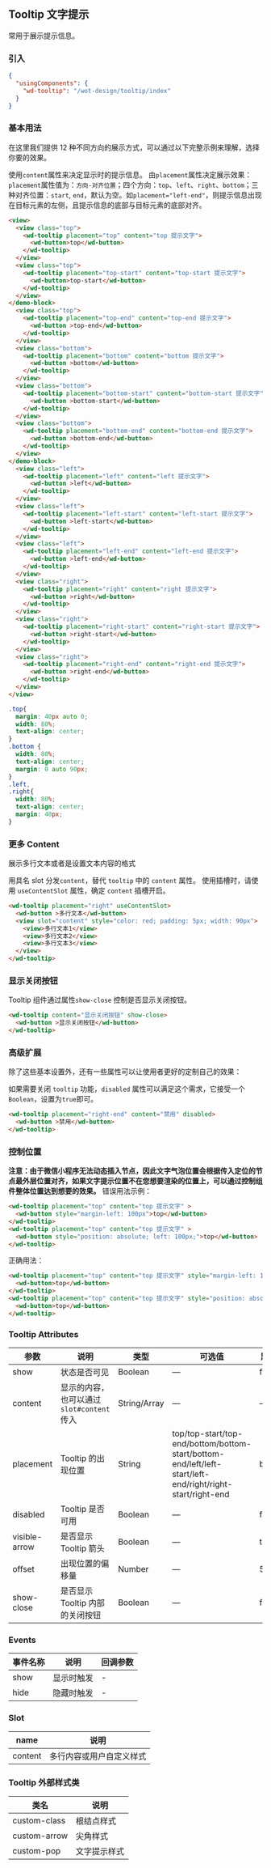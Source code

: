 ## Tooltip 文字提示

常用于展示提示信息。

### 引入

```json
{
  "usingComponents": {
    "wd-tooltip": "/wot-design/tooltip/index"
  }
}
```

### 基本用法

在这里我们提供 12 种不同方向的展示方式，可以通过以下完整示例来理解，选择你要的效果。

使用`content`属性来决定显示时的提示信息。
由`placement`属性决定展示效果：`placement`属性值为：`方向-对齐位置`；四个方向：`top`、`left`、`right`、`bottom`；三种对齐位置：`start`, `end`，默认为空。如`placement="left-end"`，则提示信息出现在目标元素的左侧，且提示信息的底部与目标元素的底部对齐。

```html
<view>
  <view class="top">
    <wd-tooltip placement="top" content="top 提示文字">
      <wd-button>top</wd-button>
    </wd-tooltip>
  </view>
  <view class="top">
    <wd-tooltip placement="top-start" content="top-start 提示文字">
      <wd-button>top-start</wd-button>
    </wd-tooltip>
  </view>
</demo-block>
  <view class="top">
    <wd-tooltip placement="top-end" content="top-end 提示文字">
      <wd-button >top-end</wd-button>
    </wd-tooltip>
  </view>
  <view class="bottom">
    <wd-tooltip placement="bottom" content="bottom 提示文字">
      <wd-button >bottom</wd-button>
    </wd-tooltip>
  </view>
  <view class="bottom">
    <wd-tooltip placement="bottom-start" content="bottom-start 提示文字">
      <wd-button >bottom-start</wd-button>
    </wd-tooltip>
  </view>
  <view class="bottom">
    <wd-tooltip placement="bottom-end" content="bottom-end 提示文字">
      <wd-button >bottom-end</wd-button>
    </wd-tooltip>
  </view>
</demo-block>
  <view class="left">
    <wd-tooltip placement="left" content="left 提示文字">
      <wd-button >left</wd-button>
    </wd-tooltip>
  </view>
  <view class="left">
    <wd-tooltip placement="left-start" content="left-start 提示文字">
      <wd-button >left-start</wd-button>
    </wd-tooltip>
  </view>
  <view class="left">
    <wd-tooltip placement="left-end" content="left-end 提示文字">
      <wd-button >left-end</wd-button>
    </wd-tooltip>
  </view>
  <view class="right">
    <wd-tooltip placement="right" content="right 提示文字">
      <wd-button >right</wd-button>
    </wd-tooltip>
  </view>
  <view class="right">
    <wd-tooltip placement="right-start" content="right-start 提示文字">
      <wd-button >right-start</wd-button>
    </wd-tooltip>
  </view>
  <view class="right">
    <wd-tooltip placement="right-end" content="right-end 提示文字">
      <wd-button >right-end</wd-button>
    </wd-tooltip>
  </view>
</view>
```

```css
.top{
  margin: 40px auto 0;
  width: 80%;
  text-align: center;
}
.bottom {
  width: 80%;
  text-align: center;
  margin: 0 auto 90px;
}
.left,
.right{
  width: 80%;
  text-align: center;
  margin: 40px;
}
```

### 更多 Content

展示多行文本或者是设置文本内容的格式

用具名 slot 分发`content`，替代 `tooltip` 中的 `content` 属性。
使用插槽时，请使用 `useContentSlot` 属性，确定 `content` 插槽开启。

```html
<wd-tooltip placement="right" useContentSlot>
  <wd-button >多行文本</wd-button>
  <view slot="content" style="color: red; padding: 5px; width: 90px">
    <view>多行文本1</view>
    <view>多行文本2</view>
    <view>多行文本3</view>
  </view>
</wd-tooltip>
```

### 显示关闭按钮

Tooltip 组件通过属性`show-close` 控制是否显示关闭按钮。

```html
<wd-tooltip content="显示关闭按钮" show-close>
  <wd-button >显示关闭按钮</wd-button>
</wd-tooltip>
```

### 高级扩展

除了这些基本设置外，还有一些属性可以让使用者更好的定制自己的效果：

如果需要关闭 `tooltip` 功能，`disabled` 属性可以满足这个需求，它接受一个`Boolean`，设置为`true`即可。

```html
<wd-tooltip placement="right-end" content="禁用" disabled>
  <wd-button >禁用</wd-button>
</wd-tooltip>
```

### 控制位置

**注意：由于微信小程序无法动态插入节点，因此文字气泡位置会根据传入定位的节点最外层位置对齐，如果文字提示位置不在您想要渲染的位置上，可以通过控制组件整体位置达到想要的效果。**
错误用法示例：

```html
<wd-tooltip placement="top" content="top 提示文字" >
  <wd-button style="margin-left: 100px">top</wd-button>
</wd-tooltip>
<wd-tooltip placement="top" content="top 提示文字" >
  <wd-button style="position: absolute; left: 100px;">top</wd-button>
</wd-tooltip>
```

正确用法：

```html
<wd-tooltip placement="top" content="top 提示文字" style="margin-left: 100px">
  <wd-button>top</wd-button>
</wd-tooltip>
<wd-tooltip placement="top" content="top 提示文字" style="position: absolute; left: 100px;">
  <wd-button>top</wd-button>
</wd-tooltip>
```

### Tooltip Attributes

| 参数               | 说明                                                     | 类型              | 可选值      | 默认值 |
|--------------------|----------------------------------------------------------|-------------------|-------------|--------|
|  show |  状态是否可见  | Boolean           | — |  false |
|  content        |  显示的内容，也可以通过 `slot#content` 传入  | String/Array            | — | — |
|  placement        |  Tooltip 的出现位置  | String           |  top/top-start/top-end/bottom/bottom-start/bottom-end/left/left-start/left-end/right/right-start/right-end |  bottom |
|  disabled       |  Tooltip 是否可用  | Boolean           | — |  false |
|  visible-arrow   |  是否显示 Tooltip 箭头 | Boolean | — | true |
|  offset        |  出现位置的偏移量  | Number           | — |  5 |
|  show-close   |  是否显示 Tooltip 内部的关闭按钮 | Boolean | — | false |

### Events

| 事件名称           | 说明             | 回调参数                                     |
| -------------- | -------------- | ---------------------------------------- |
| show     |显示时触发       | - |
| hide | 隐藏时触发 | - |

### Slot

| name      | 说明       |
|------------- |----------- |
| content | 多行内容或用户自定义样式 |

### Tooltip 外部样式类

| 类名     | 说明                |
|---------|---------------------|
| custom-class | 根结点样式 |
| custom-arrow | 尖角样式 |
| custom-pop | 文字提示样式 |
